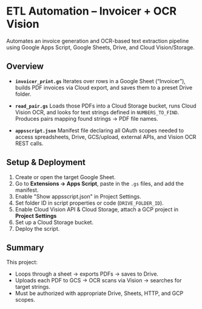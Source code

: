 # ETL Automation – Invoicer + OCR Vision

Automates an invoice generation and OCR-based text extraction pipeline using Google Apps Script, Google Sheets, Drive, and Cloud Vision/Storage.

## Overview

* **`invoicer_print.gs`**
  Iterates over rows in a Google Sheet (“Invoicer”), builds PDF invoices via Cloud export, and saves them to a preset Drive folder.

* **`read_pair.gs`**
  Loads those PDFs into a Cloud Storage bucket, runs Cloud Vision OCR, and looks for text strings defined in `NUMBERS_TO_FIND`. Produces pairs mapping found strings → PDF file names.

* **`appsscript.json`**
  Manifest file declaring all OAuth scopes needed to access spreadsheets, Drive, GCS/upload, external APIs, and Vision OCR REST calls.

##  Setup & Deployment

1. Create or open the target Google Sheet.
2. Go to **Extensions → Apps Script**, paste in the `.gs` files, and add the manifest.
3. Enable "Show appsscript.json" in Project Settings.
4. Set folder ID in script properties or code (`DRIVE_FOLDER_ID`).
5. Enable Cloud Vision API & Cloud Storage, attach a GCP project in **Project Settings** 
6. Set up a Cloud Storage bucket.
7. Deploy the script.


## Summary

This project:

* Loops through a sheet → exports PDFs → saves to Drive.
* Uploads each PDF to GCS → OCR scans via Vision → searches for target strings.
* Must be authorized with appropriate Drive, Sheets, HTTP, and GCP scopes.
